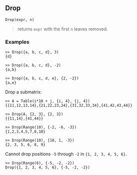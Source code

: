 ## Drop

```
Drop(expr, n)
```
> returns `expr` with the first `n` leaves removed.

### Examples

```
>> Drop({a, b, c, d}, 3)
{d}
 
>> Drop({a, b, c, d}, -2)
{a,b}
 
>> Drop({a, b, c, d, e}, {2, -2})
{a,e}
```

Drop a submatrix:

```
>> A = Table(i*10 + j, {i, 4}, {j, 4})
{{11,12,13,14},{21,22,23,24},{31,32,33,34},{41,42,43,44}}
 
>> Drop(A, {2, 3}, {2, 3})
{{11,14},{41,44}}
 
>> Drop(Range(10), {-2, -6, -3})
{1,2,3,4,5,7,8,10}
 
>> Drop(Range(10), {10, 1, -3})
{2, 3, 5, 6, 8, 9}
```

Cannot drop positions `-5` through `-2` in `{1, 2, 3, 4, 5, 6}`.

```
>> Drop(Range(6), {-5, -2, -2}) 
Drop({1, 2, 3, 4, 5, 6}, {-5, -2, -2})
```